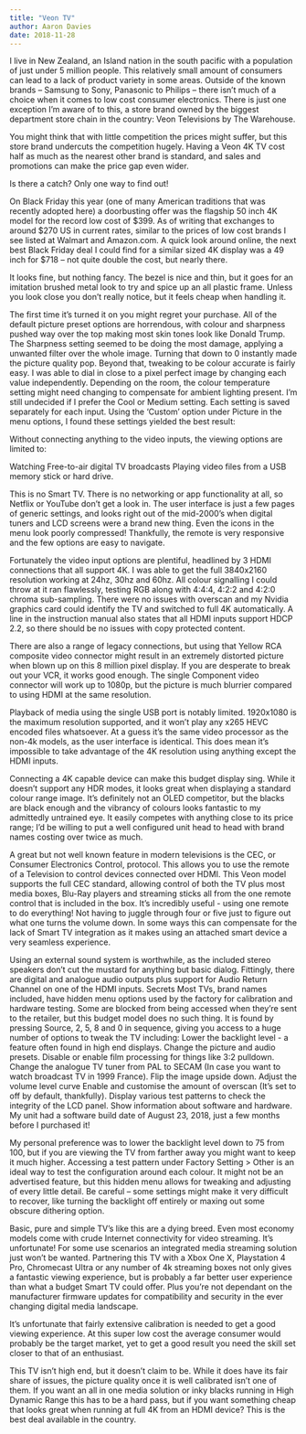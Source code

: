 ```yaml
---
title: "Veon TV"
author: Aaron Davies
date: 2018-11-28
---
```


I live in New Zealand, an Island nation in the south pacific with a population of just under 5 million people. This relatively small amount of consumers can lead to a lack of product variety in some areas. Outside of the known brands – Samsung to Sony, Panasonic to Philips – there isn’t much of a choice when it comes to low cost consumer electronics. There is just one exception I’m aware of to this, a store brand owned by the biggest department store chain in the country: Veon Televisions by The Warehouse.

You might think that with little competition the prices might suffer, but this store brand undercuts the competition hugely. Having a Veon 4K TV cost half as much as the nearest other brand is standard, and sales and promotions can make the price gap even wider.

Is there a catch? Only one way to find out!

On Black Friday this year (one of many American traditions that was recently adopted here) a doorbusting offer was the flagship 50 inch 4K model for the record low cost of $399. As of writing that exchanges to around $270 US in current rates, similar to the prices of low cost brands I see listed at Walmart and Amazon.com.  A quick look around online, the next best Black Friday deal I could find for a similar sized 4K display was a 49 inch for $718 – not quite double the cost, but nearly there.

It looks fine, but nothing fancy. The bezel is nice and thin, but it goes for an imitation brushed metal look to try and spice up an all plastic frame. Unless you look close you don’t really notice, but it feels cheap when handling it.

The first time it’s turned it on you might regret your purchase. All of the default picture preset options are horrendous, with colour and sharpness pushed way over the top making most skin tones look like Donald Trump. The Sharpness setting seemed to be doing the most damage, applying a unwanted filter over the whole image. Turning that down to 0 instantly made the picture quality pop. Beyond that, tweaking to be colour accurate is fairly easy. I was able to dial in close to a pixel perfect image by changing each value independently. Depending on the room, the colour temperature setting might need changing to compensate for ambient lighting present. I’m still undecided if I prefer the Cool or Medium setting. Each setting is saved separately for each input. Using the ‘Custom’ option under Picture in the menu options, I found these settings yielded the best result:


Without connecting anything to the video inputs, the viewing options are limited to:

Watching Free-to-air digital TV broadcasts
Playing video files from a USB memory stick or hard drive.

This is no Smart TV. There is no networking or app functionality at all, so Netflix or YouTube don’t get a look in. The user interface is just a few pages of generic settings, and looks right out of the mid-2000’s when digital tuners and LCD screens were a brand new thing. Even the icons in the menu look poorly compressed! Thankfully, the remote is very responsive and the few options are easy to navigate.

Fortunately the video input options are plentiful, headlined by 3 HDMI connections that all support 4K. I was able to get the full 3840x2160 resolution working at 24hz, 30hz and 60hz. All colour signalling I could throw at it ran flawlessly, testing RGB along with 4:4:4, 4:2:2 and 4:2:0 chroma sub-sampling. There were no issues with overscan and my Nvidia graphics card could identify the TV and switched to full 4K automatically. A line in the instruction manual also states that all HDMI inputs support HDCP 2.2, so there should be no issues with copy protected content.

There are also a range of legacy connections, but using that Yellow RCA composite video connector might result in an extremely distorted picture when blown up on this 8 million pixel display. If you are desperate to break out your VCR, it works good enough. The single Component video connector will work up to 1080p, but the picture is much blurrier compared to using HDMI at the same resolution.

Playback of media using the single USB port is notably limited. 1920x1080 is the maximum resolution supported, and it won’t play any x265 HEVC encoded files whatsoever. At a guess it’s the same video processor as the non-4k models, as the user interface is identical. This does mean it’s impossible to take advantage of the 4K resolution using anything except the HDMI inputs.

Connecting a 4K capable device can make this budget display sing. While it doesn’t support any HDR modes, it looks great when displaying a standard colour range image. It’s definitely not an OLED competitor, but the blacks are black enough and the vibrancy of colours looks fantastic to my admittedly untrained eye. It easily competes with anything close to its price range; I’d be willing to put a well configured unit head to head with brand names costing over twice as much. 

A great but not well known feature in modern televisions is the CEC, or Consumer Electronics Control, protocol. This allows you to use the remote of a Television to control devices connected over HDMI. This Veon model supports the full CEC standard, allowing control of both the TV plus most media boxes, Blu-Ray players and streaming sticks all from the one remote control that is included in the box. It’s incredibly useful - using one remote to do everything! Not having to juggle through four or five just to figure out what one turns the volume down. In some ways this can compensate for the lack of Smart TV integration as it makes using an attached smart device a very seamless experience.

Using an external sound system is worthwhile, as the included stereo speakers don’t cut the mustard for anything but basic dialog. Fittingly, there are digital and analogue audio outputs plus support for Audio Return Channel on one of the HDMI inputs.
Secrets
Most TVs, brand names included, have hidden menu options used by the factory for calibration and hardware testing. Some are blocked from being accessed when they’re sent to the retailer, but this budget model does no such thing. It is found by pressing Source, 2, 5, 8 and 0 in sequence, giving you access to a huge number of options to tweak the TV including:
Lower the backlight level - a feature often found in high end displays.
Change the picture and audio presets.
Disable or enable film processing for things like 3:2 pulldown.
Change the analogue TV tuner from PAL to SECAM (In case you want to watch broadcast TV in 1999 France).
Flip the image upside down.
Adjust the volume level curve
Enable and customise the amount of overscan (It’s set to off by default, thankfully).
Display various test patterns to check the integrity of the LCD panel.
Show information about software and hardware. My unit had a software build date of August 23, 2018, just a few months before I purchased it!

My personal preference was to lower the backlight level down to 75 from 100, but if you are viewing the TV from farther away you might want to keep it much higher. Accessing a test pattern under Factory Setting > Other is an ideal way to test the configuration around each colour. It might not be an advertised feature, but this hidden menu allows for tweaking and adjusting of every little detail. Be careful – some settings might make it very difficult to recover, like turning the backlight off entirely or maxing out some obscure dithering option.

Basic, pure and simple TV’s like this are a dying breed. Even most economy models come with crude Internet connectivity for video streaming. It’s unfortunate! For some use scenarios an integrated media streaming solution just won’t be wanted. Partnering this TV with a Xbox One X, Playstation 4 Pro, Chromecast Ultra or any number of 4k streaming boxes not only gives a fantastic viewing experience, but is probably a far better user experience than what a budget Smart TV could offer. Plus you’re not dependant on the manufacturer firmware updates for compatibility and security in the ever changing digital media landscape.

It’s unfortunate that fairly extensive calibration is needed to get a good viewing experience. At this super low cost the average consumer would probably be the target market, yet to get a good result you need the skill set closer to that of an enthusiast.

This TV isn’t high end, but it doesn’t claim to be. While it does have its fair share of issues, the picture quality once it is well calibrated isn’t one of them. If you want an all in one media solution or inky blacks running in High Dynamic Range this has to be a hard pass, but if you want something cheap that looks great when running at full 4K from an HDMI device? This is the best deal available in the country.

